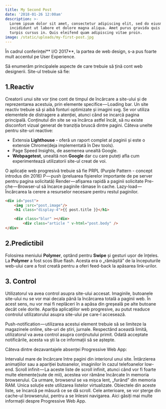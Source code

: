 ```yaml
---
title: My Second Post
date: '2018-01-26 12:00am'
description: >-
  Lorem ipsum dolor sit amet, consectetur adipiscing elit, sed do eiusmod tempor
  incididunt ut labore et dolore magna aliqua. Amet purus gravida quis blandit
  turpis cursus in. Quis eleifend quam adipiscing vitae proin.
image: /static/uploads/my-first-post.jpg
---
```

În cadrul conferinței** I/O 2017**, la partea de web design, s-a pus foarte mult accentul pe User Experience.

Să enumerăm principalele aspecte de care trebuie să țină cont web designerii. Site-ul trebuie să fie:

## **1.Reactiv**

Creatorii unui site vor ține cont de timpul de încărcare a site-ului și de reprezentarea acestuia, prin elemente specifice — Loading bar.
Un site reactiv trebuie să și aibă fonturi optimizate și imagini svg.
Se vor utiliza elementele de distragere a atenției, atunci când se incarcă pagina principală. Conținutul din site se va încărca astfel încât, să nu existe disconfort vizual generat de tranziția bruscă dintre pagini.
Câteva unelte pentru site-uri reactive:

* Extensia **Lighthouse** - oferă un raport complet al paginii și este o extensie Chrome(deja implementată în Dev tools).
* Page Speed Insights, de asemenea unealtă Google.
* **Webpagetest**, unealtă non **Google** dar cu care puteți afla cum experimentează utilizatorii site-ul creat de voi.

O aplicație web progresivă trebuie să fie PRPL (Purple Pattern - concept introdus din 2016)
P — push (preluarea fișierelor importante de pe server pentru pagina solicitată)
Render — afișarea rapidă a paginii solicitate
Pre-che — Browser-ul să încarce paginile rămase în cache.
Lazy-load — Încărcarea la cerere a resurselor necesare pentru restul paginilor.
```html
<div id="post">
    <img :src="post.image"/>
    <h1 class="display-4">{{ post.title }}</h1>

    <div class="blur" ></div>
		<div class="article " v-html="post.body" />
</div>
```
## **2.Predictibil**

Folosirea meniului **Polymer**, optând pentru **Swipe** și gesturi ușor de înțeles. La **Polymer** a fost scos Blue flash. Acesta era o „rămășită” de la începuturile web-ului care a fost creată pentru a oferi feed-back la apăsarea link-urilor.

## **3. Control**

Utilizatorul va avea control asupra site-ului accesat. Imaginile, butoanele site-ului nu se vor mai decala până la încărcarea totală a paginii web. În acest sens, nu vor mai fi neplăceri în a apăsa din greșeală pe alte butoane decât cele dorite. Apariția aplicațiilor web progresive, au putut readuce controlul utilizatorului asupra site-ului pe care-l accesează.

Push-notification — utilizarea acestui element trebuie să se limiteze la magazinele online, site-uri de știri, jurnale. Respectând această limită, utilizatorul va avea control asupra conținutului primit. Odată acceptate notificările, acesta va ști la ce informații să se aștepte.

Câteva dintre dezavantajele absenței Progressive Web App:

Intervalul mare de încărcare între pagini din interiorul unui site.
Întârzierea animațiilor sau a apariției butoanelor, imaginilor în cazul telefoanelor low-end.
Scroll infinit — La aceste liste de scroll infinit, atunci când vor fi foarte multe elemente(sute de mii), acestea vor rămâne încărcate în memoria browserului. Ca urmare, browserul se va mișca lent, „furând” din memoria RAM. Unica soluție este utilizarea listelor virtualizate. Obiectele din aceste liste, se încarcă pe măsură ce se dă scroll. Cele anterioare, se vor șterge din cache-ul browserului, pentru a se înlesni navigarea.
Aici găsiți mai multe informații despre Progressive Web App.
